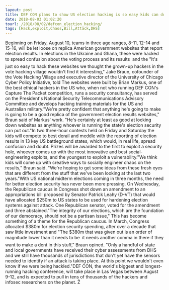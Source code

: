 ```yaml
---
layout: post
title: DEF CON plans to show US election hacking is so easy kids can do it
date: 2018-08-03 01:02:20
tourl: /2018/08/02/defcon_election_hacking/
tags: [Hack,exploit,Chaos,Bill,Attack,DHS]
---
```

Beginning on Friday, August 10, teams in three age ranges, 8-11, 12-14 and 15-16, will be let loose on replica American government websites that report election results. In elections in the Ukraine and Ghana, these were hacked to spread confusion about the voting process and its results  and the "It's just so easy to hack these websites we thought the grown-up hackers in the vote hacking village wouldn't find it interesting," Jake Braun, cofounder of the Vote Hacking Village and executive director of the University of Chicago Cyber Policy Initiative, told The websites were built by Brian Markus, one of the best ethical hackers in the US who, when not who running DEF CON's Capture The Packet competition, runs a security consultancy, has served on the President's National Security Telecommunications Advisory Committee and develops hacking training materials for the US and Australian military."We're pretty confident that anything he's going to make is going to be a good replica of the government election results websites," Braun said of Markus' work. "He's certainly at least as good at locking down websites as anything whoever is running the state's election security can put out."In two three-hour contests held on Friday and Saturday the kids will compete to best derail and meddle with the reporting of election results in 13 key US battleground states, which would, in real life, spread confusion and doubt. Prizes will be awarded to the first to exploit a security hole, whoever comes up with the most innovative and best social-engineering exploits, and the youngest to exploit a vulnerability."We think kids will come up with creative ways to socially engineer chaos on the results," Braun said. "We're hoping to get some ideas from these fresh eyes that are different from the stuff that we've been looking at the last two years."With US national midterm elections coming in three months, the need for better election security has never been more pressing. On Wednesday, the Republican caucus in Congress shot down an amendment to an appropriations bill proposed by Senator Patrick Leahy (D-VT) that would have allocated $250m to US states to be used for hardening election systems against attack. One Republican senator, voted for the amendment and three abstained."The integrity of our elections, which are the foundation of our democracy, should not be a partisan issue," This has become something of a theme for the Republican caucus. In March, Congress allocated $380m for election security spending, after over a decade that saw little investment and "The $380m that was given out is an order of magnitude lower than it needs to be  it needs another comma in there if they want to make a dent in this stuff," Braun opined. "Only a handful of state and local governments have received their cyber assessments from DHS and we still have thousands of jurisdictions that don't yet have the sensors needed to identify if an attack is taking place. At this point we wouldn't even know if we were being hackled."DEF CON, the world's biggest and longest-running hacking conference, will take place in Las Vegas between August 9-12, and is expected to pull in tens of thousands of the hackers and infosec researchers on the planet. Ž